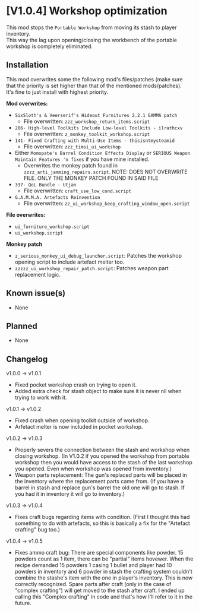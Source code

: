 # [V1.0.4] Workshop optimization
This mod stops the `Portable Workshop` from moving its stash to player inventory.  
This way the lag upon opening/closing the workbench of the portable workshop is completely eliminated.

## Installation
This mod overwrites some the following mod's files/patches (make sure that the priority is set higher than that of the mentioned mods/patches).  
It's fine to just install with highest priority.

**Mod overwrites:**
- `SixSloth's & Veerserif's Hideout Furnitures 2.2.1 GAMMA patch`
  - File overwritten: `zzz_workshop_return_items.script`
- `286- High-level Toolkits Include Low-level Toolkits - ilrathcxv`
  - File overwritten: `z_monkey_toolkit_workshop.script`
- `141- Fixed Crafting with Multi-Use Items - thisisntmysteamid`
  - File overwritten: `zzz_timsi_ui_workshop`
- Either `Momopate's Barrel Condition Effects Display` or `SERIOUS Weapon Maintain Features 'n fixes` if you have mine installed.
  - Overwrites the monkey patch found in `zzzz_arti_jamming_repairs.script`. NOTE: DOES NOT OVERWRITE FILE. ONLY THE MONKEY PATCH FOUND IN SAID FILE
- `337- QoL Bundle - Utjan`
  - File overwritten: `craft_use_low_cond.script`
- `G.A.M.M.A. Artefacts Reinvention`
  - File overwritten: `zz_ui_workshop_keep_crafting_window_open.script`
 
**File overwrites:**
- `ui_furniture_workshop.script`
- `ui_workshop.script`

**Monkey patch**
- `z_serious_monkey_ui_debug_launcher.script`: Patches the workshop opening script to include artefact melter too.
- `zzzzz_ui_workshop_repair_patch.script`: Patches weapon part replacement logic.

## Known issue(s)
- None

## Planned
- None

## Changelog
v1.0.0 -> v1.0.1  
- Fixed pocket workshop crash on trying to open it.
- Added extra check for stash object to make sure it is never nil when trying to work with it.

v1.0.1 -> v1.0.2  
- Fixed crash when opening toolkit outside of workshop.
- Arfetact melter is now included in pocket workshop.

v1.0.2 -> v1.0.3  
- Properly severs the connection between the stash and workshop when closing workshop. (In V1.0.2 if you opened the workshop from portable workshop then you would have access to the stash of the last workshop you opened. Even when workshop was opened from inventory.)
- Weapon parts replacement: The gun's replaced parts will be placed in the inventory where the replacement parts came from. (If you have a barrel in stash and replace gun's barrel the old one will go to stash. If you had it in inventory it will go to inventory.)

v1.0.3 -> v1.0.4
- Fixes craft bugs regarding items with condition. (First I thought this had something to do with artefacts, so this is basically a fix for the "Artefact crafting" bug too.)

v1.0.4 -> v1.0.5
- Fixes ammo craft bug: There are special components like powder. 15 powders count as 1 item, there can be "partial" items hovewer.
When the recipe demanded 15 powders 1 casing 1 bullet and player had 10 powders in inventory and 6 powder in stash the crafting system couldn't combine the stashe's item with the one in player's inventory.
This is now correctly recognized. Spare parts after craft (only in the case of "complex crafting") will get moved to the stash after craft. I ended up calling this "Complex crafting" in code and that's how I'll refer to it in the future.
